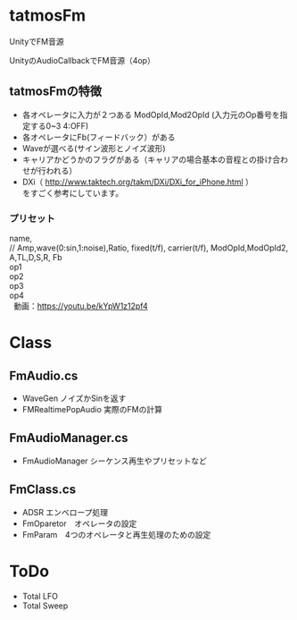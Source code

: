 # tatmosFm
UnityでFM音源  
  
UnityのAudioCallbackでFM音源（4op）  
  
## tatmosFmの特徴  
- 各オペレータに入力が２つある ModOpId,Mod2OpId  (入力元のOp番号を指定する0~3 4:OFF)
- 各オペレータにFb(フィードバック）がある  
- Waveが選べる(サイン波形とノイズ波形)  
- キャリアかどうかのフラグがある（キャリアの場合基本の音程との掛け合わせが行われる）  
- DXi（ http://www.taktech.org/takm/DXi/DXi_for_iPhone.html ）  
をすごく参考にしています。  

### プリセット  
name,   
//    Amp,wave(0:sin,1:noise),Ratio, fixed(t/f), carrier(t/f), ModOpId,ModOpId2, A,TL,D,S,R, Fb  
op1  
op2  
op3  
op4  
  
動画：https://youtu.be/kYpW1z12pf4  

# Class

## FmAudio.cs
- WaveGen ノイズかSinを返す
- FMRealtimePopAudio 実際のFMの計算

## FmAudioManager.cs
- FmAudioManager シーケンス再生やプリセットなど

## FmClass.cs
- ADSR エンベロープ処理
- FmOparetor　オペレータの設定
- FmParam　4つのオペレータと再生処理のための設定

# ToDo
- Total LFO
- Total Sweep
